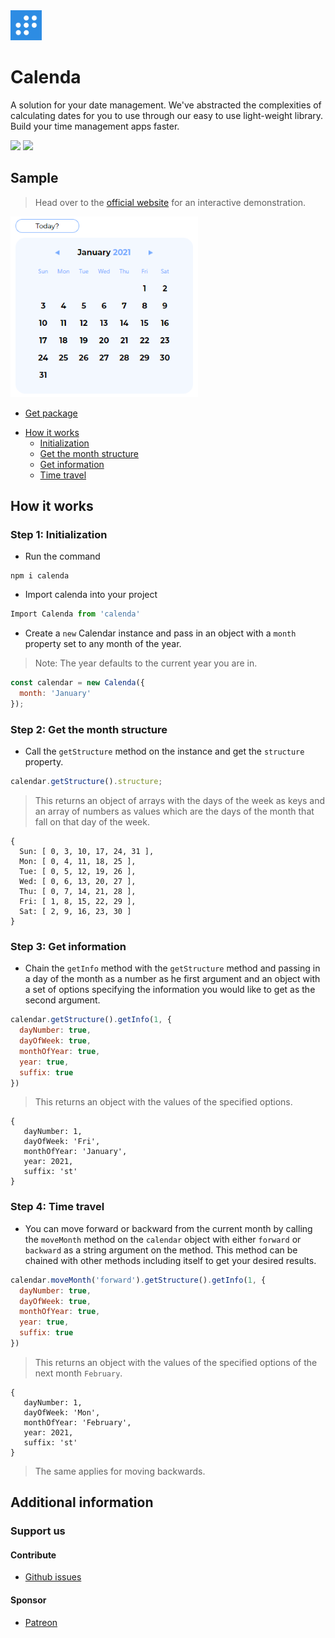 <img src="calenda-logo.png" width="50">
<h1>Calenda</h1>

A solution for your date management. We've abstracted the complexities of calculating dates for you to use through our easy to use light-weight library. Build your time management apps faster.

<img src="https://img.shields.io/github/license/redbossrabbit/Calenda" width="90">
<img src="https://img.shields.io/github/issues/redbossrabbit/Calenda" width="100">

## Sample

> Head over to the [official website](https://calenda-website.web.app/) for an interactive demonstration.


<a href="#"><img src="sample.png" width="300"></a>

- [Get package](https://www.npmjs.com/package/calenda)

* [How it works](#How-it-works)
  + [Initialization](#Step-1:-Initialization)
  + [Get the month structure](#Step-2:-Get-the-month-structure)
  + [Get information](#Step-3:-Get-information)
  + [Time travel](#Step-4:-Time-travel)

## How it works

### Step 1: Initialization
- Run the command
```
npm i calenda
```
- Import calenda into your project
```js
Import Calenda from 'calenda'
```
- Create a `new` Calendar instance and pass in an object with a `month` property set to any month of the year.

> Note: The year defaults to the current year you are in.

```js
const calendar = new Calenda({
  month: 'January'
});
```

### Step 2: Get the month structure
- Call the `getStructure` method on the instance and get the `structure` property.
```js
calendar.getStructure().structure;
```

> This returns an object of arrays with the days of the week as keys and an array of numbers as values which are the days of the month that fall on that day of the week.

```
{
  Sun: [ 0, 3, 10, 17, 24, 31 ],
  Mon: [ 0, 4, 11, 18, 25 ],
  Tue: [ 0, 5, 12, 19, 26 ],
  Wed: [ 0, 6, 13, 20, 27 ],
  Thu: [ 0, 7, 14, 21, 28 ],
  Fri: [ 1, 8, 15, 22, 29 ],
  Sat: [ 2, 9, 16, 23, 30 ]
}
```

### Step 3: Get information
-  Chain the `getInfo` method with the `getStructure` method and passing in a day of the month as a number as he first argument and an object with a set of options specifying the information you would like to get as the second argument.
```js
calendar.getStructure().getInfo(1, {
  dayNumber: true,
  dayOfWeek: true,
  monthOfYear: true,
  year: true,
  suffix: true
})
```

> This returns an object with the values of the specified options.

```
{
   dayNumber: 1,
   dayOfWeek: 'Fri',
   monthOfYear: 'January',
   year: 2021,
   suffix: 'st'
}
```

### Step 4: Time travel
-  You can move forward or backward from the current month by calling the
`moveMonth` method on the `calendar` object with either `forward` or
`backward` as a string argument on the method. This method can be chained with other
methods including itself to get your desired results.
```js
calendar.moveMonth('forward').getStructure().getInfo(1, {
  dayNumber: true,
  dayOfWeek: true,
  monthOfYear: true,
  year: true,
  suffix: true
})
```

> This returns an object with the values of the specified options of the  next month `February`.

```
{
   dayNumber: 1,
   dayOfWeek: 'Mon',
   monthOfYear: 'February',
   year: 2021,
   suffix: 'st'
}
```
> The same applies for moving backwards.

## Additional information

### Support us

#### Contribute
  * [Github issues](https://github.com/redbossrabbit/Calenda/issues)
  
#### Sponsor
  * [Patreon](https://patreon.com/qubeblox)


